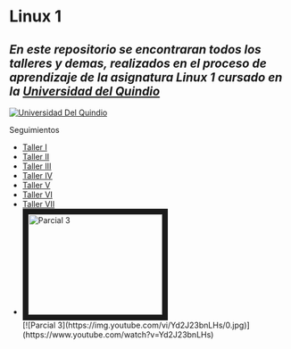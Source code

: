 # Linux 1
## _En este repositorio se encontraran todos los talleres y demas, realizados en el proceso de aprendizaje de la asignatura Linux 1 cursado en la [Universidad del Quindio]_

[![Universidad Del Quindio](https://www.uniquindio.edu.co/estudiantes/info/uniquindio/media/bloque9.png)](https://www.uniquindio.edu.co/)

Seguimientos
<ul>
    <li><a rel="noreferrer" href="https://github.com/BrayanGranada/AdministracionSOLINUX-G1N/blob/main/Seguimiento/1/1.md" target="_blank">Taller I</a></li>
    <li><a rel="noreferrer" href="https://github.com/BrayanGranada/AdministracionSOLINUX-G1N/blob/main/Seguimiento/2/2.md" target="_blank">Taller II</a></li>
    <li><a rel="noreferrer" href="https://github.com/BrayanGranada/AdministracionSOLINUX-G1N/blob/main/Seguimiento/3/3.md" target="_blank">Taller III</a></li>
    <li><a rel="noreferrer" href="https://github.com/BrayanGranada/AdministracionSOLINUX-G1N/blob/main/Seguimiento/4/4.md" target="_blank">Taller IV</a></li>
    <li><a rel="noreferrer" href="https://github.com/BrayanGranada/AdministracionSOLINUX-G1N/blob/main/Seguimiento/5/5.md" target="_blank">Taller V</a></li>
    <li><a rel="noreferrer" href="https://github.com/BrayanGranada/AdministracionSOLINUX-G1N/blob/main/Seguimiento/6/6.md" target="_blank">Taller VI</a></li>
    <li><a rel="noreferrer" href="https://github.com/BrayanGranada/AdministracionSOLINUX-G1N/blob/main/Seguimiento/7/7.md" target="_blank">Taller VII</a></li>
    <li><a href="http://www.youtube.com/watch?feature=player_embedded&v=Yd2J23bnLHs" target="_blank"><img src="http://img.youtube.com/vi/Yd2J23bnLHs/.jpg" alt="Parcial 3" width="240" height="180" border="10" /></a></li
</ul>
[![Parcial 3](https://img.youtube.com/vi/Yd2J23bnLHs/0.jpg)](https://www.youtube.com/watch?v=Yd2J23bnLHs)

[Universidad del Quindio]: <https://www.uniquindio.edu.co/>
